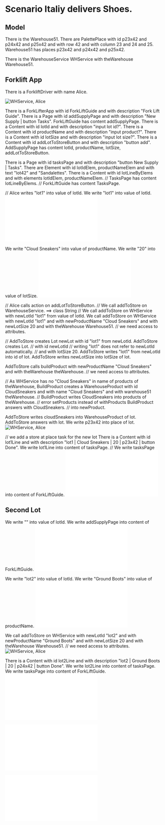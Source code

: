 # Scenario Italiy delivers Shoes.

## Model

There is the Warehouse51.
There are PalettePlace with id p23x42 and p24x42 and p25x42
and with row 42
and with column 23 and 24 and 25.
Warehouse51 has places p23x42 and p24x42 and p25x42.

There is the WarehouseService WHService with theWarehouse Warehouse51.

## Forklift App

There is a ForkliftDriver with name Alice.

![WHService, Alice](step01.svg)

There is a ForkLifterApp with id ForkLiftGuide and with description "Fork Lift Guide".
There is a Page with id addSupplyPage and with description "New Supply | button Tasks".
ForkLiftGuide has content addSupplyPage.
There is a Content with id lotId and with description "input lot id?".
There is a Content with id productName and with description "input product?".
There is a Content with id lotSize and with description "input lot size?".
There is a Content with id addLotToStoreButton and with description "button add".
AddSupplyPage has content lotId, productName, lotSize, addLotToStoreButton.

There is a Page with id tasksPage and with description "button New Supply | Tasks".
There are Element with id lotIdElem, productNameElem and with text "lot42" and "Sandalettes".
There is a Content with id lotLineByElems and with elements lotIdElem, productNameElem.
// TasksPage has content lotLineByElems.
// ForkLiftGuide has content TasksPage.

// Alice writes "lot1" into value of lotId.
We write "lot1" into value of lotId.
![ForkLiftGuide](step03.html)

We write "Cloud Sneakers" into value of productName.
We write "20" into value of lotSize.
![ForkLiftGuide](step04.html)

// Alice calls action on addLotToStoreButton.
// We call addToStore on WarehouseService. ==> class String 
// We call addToStore on WHService with newLotId "lot1" from value of lotId.
We call addToStore on WHService with newLotId "lot1"
and with newProductName "Cloud Sneakers" and with newLotSize 20
and with theWarehouse Warehouse51. // we need access to attributes.

// AddToStore creates Lot newLot with id "lot1" from newLotId.
AddToStore creates Lot.
//  with id newLotId // writing "lot1" does not refer to newLotId automatically.
// and with lotSize 20.
AddToStore writes "lot1" from newLotId into id of lot.
AddToStore writes newLotSize into lotSize of lot.

AddToStore calls buildProduct with newProductName "Cloud Sneakers"
and with theWarehouse theWarehouse. // we need access to attributes.

// As WHService has no "Cloud Sneakers" in name of products of theWarehouse,
BuildProduct creates a WarehouseProduct with id CloudSneakers and with name "Cloud Sneakers"
and with warehouse51 theWarehouse.
// BuildProduct writes CloudSneakers into products of theWarehouse. // error setProducts instead of withProducts
BuildProduct answers with CloudSneakers. // into newProduct.

AddToStore writes cloudSneakers into WarehouseProduct of lot.
AddToStore answers with lot. 
We write p23x42 into place of lot.
![WHService, Alice](step05.svg)

// we add a store at place task for the new lot
There is a Content with id lot1Line and with description "lot1 | Cloud Sneakers | 20 | p23x42 | button Done".
We write lot1Line into content of tasksPage.
// We write tasksPage into content of ForkLiftGuide.
![ForkLiftGuide](step06.html)

## Second Lot

We write "" into value of lotId.
We write addSupplyPage into content of ForkLiftGuide.
![ForkLiftGuide](step07.html)

We write "lot2" into value of lotId.
We write "Ground Boots" into value of productName.
![ForkLiftGuide](step08.html)

We call addToStore on WHService with newLotId "lot2"
and with newProductName "Ground Boots" and with newLotSize 20
and with theWarehouse Warehouse51. // we need access to attributes.
![WHService, Alice](step09.svg)

There is a Content with id lot2Line and with description "lot2 | Ground Boots | 20 | p24x42 | button Done".
We write lot2Line into content of tasksPage.
We write tasksPage into content of ForkLiftGuide.
![ForkLiftGuide](step10.html)

![WHService, Alice](step09.tables.html)

![ForkLiftGuide](step00.mockup.html)
